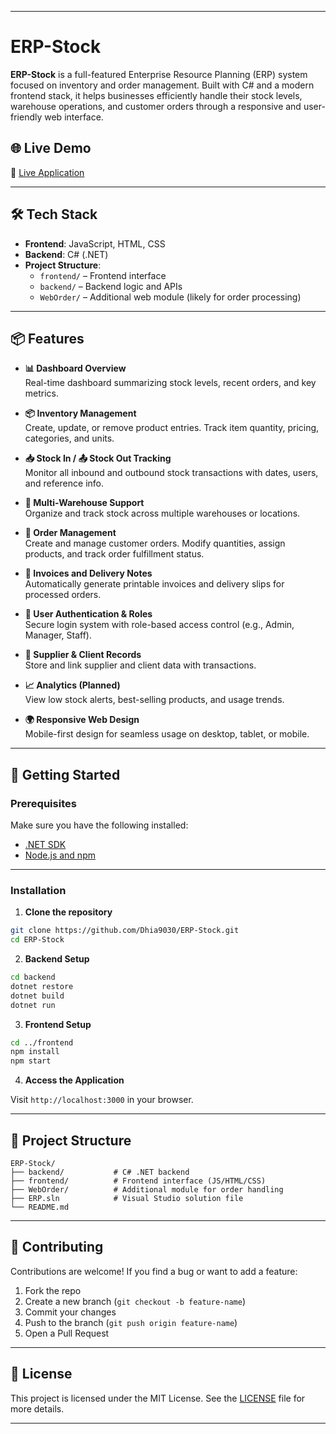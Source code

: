 
---

# ERP-Stock

**ERP-Stock** is a full-featured Enterprise Resource Planning (ERP) system focused on inventory and order management. Built with C# and a modern frontend stack, it helps businesses efficiently handle their stock levels, warehouse operations, and customer orders through a responsive and user-friendly web interface.

## 🌐 Live Demo

🔗 [Live Application](https://erp-stock-front-3j3i.vercel.app)

---

## 🛠️ Tech Stack

- **Frontend**: JavaScript, HTML, CSS  
- **Backend**: C# (.NET)  
- **Project Structure**:
  - `frontend/` – Frontend interface
  - `backend/` – Backend logic and APIs
  - `WebOrder/` – Additional web module (likely for order processing)

---

## 📦 Features

- **📊 Dashboard Overview**  
  Real-time dashboard summarizing stock levels, recent orders, and key metrics.

- **📦 Inventory Management**  
  Create, update, or remove product entries. Track item quantity, pricing, categories, and units.

- **📥 Stock In / 📤 Stock Out Tracking**  
  Monitor all inbound and outbound stock transactions with dates, users, and reference info.

- **📁 Multi-Warehouse Support**  
  Organize and track stock across multiple warehouses or locations.

- **🛒 Order Management**  
  Create and manage customer orders. Modify quantities, assign products, and track order fulfillment status.

- **📄 Invoices and Delivery Notes**  
  Automatically generate printable invoices and delivery slips for processed orders.

- **👥 User Authentication & Roles**  
  Secure login system with role-based access control (e.g., Admin, Manager, Staff).

- **📇 Supplier & Client Records**  
  Store and link supplier and client data with transactions.

- **📈 Analytics (Planned)**  
  View low stock alerts, best-selling products, and usage trends.

- **🌍 Responsive Web Design**  
  Mobile-first design for seamless usage on desktop, tablet, or mobile.

---

## 🚀 Getting Started

### Prerequisites

Make sure you have the following installed:

- [.NET SDK](https://dotnet.microsoft.com/en-us/download)  
- [Node.js and npm](https://nodejs.org/)

---

### Installation

1. **Clone the repository**

```bash
git clone https://github.com/Dhia9030/ERP-Stock.git
cd ERP-Stock
```

2. **Backend Setup**

```bash
cd backend
dotnet restore
dotnet build
dotnet run
```

3. **Frontend Setup**

```bash
cd ../frontend
npm install
npm start
```

4. **Access the Application**

Visit `http://localhost:3000` in your browser.

---

## 📁 Project Structure

```plaintext
ERP-Stock/
├── backend/           # C# .NET backend
├── frontend/          # Frontend interface (JS/HTML/CSS)
├── WebOrder/          # Additional module for order handling
├── ERP.sln            # Visual Studio solution file
└── README.md
```

---

## 🤝 Contributing

Contributions are welcome! If you find a bug or want to add a feature:

1. Fork the repo
2. Create a new branch (`git checkout -b feature-name`)
3. Commit your changes
4. Push to the branch (`git push origin feature-name`)
5. Open a Pull Request

---

## 📄 License

This project is licensed under the MIT License. See the [LICENSE](LICENSE) file for more details.

---
